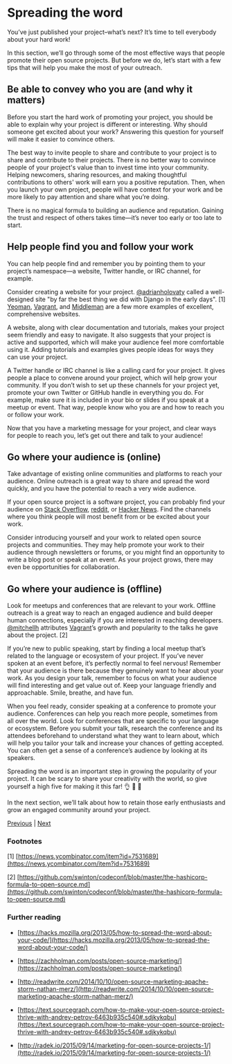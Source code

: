 # **Spreading the word**

You’ve just published your project–what’s next? It’s time to tell everybody about your hard work!

In this section, we’ll go through some of the most effective ways that people promote their open source projects. But before we do, let’s start with a few tips that will help you make the most of your outreach.

## Be able to convey who you are (and why it matters)

Before you start the hard work of promoting your project, you should be able to explain why your project is different or interesting. Why should someone get excited about your work? Answering this question for yourself will make it easier to convince others.

The best way to invite people to share and contribute to your project is to share and contribute to their projects. There is no better way to convince people of your project's value than to invest time into your community. Helping newcomers, sharing resources, and making thoughtful contributions to others' work will earn you a positive reputation. Then, when you launch your own project, people will have context for your work and be more likely to pay attention and share what you’re doing.

There is no magical formula to building an audience and reputation. Gaining the trust and respect of others takes time—it’s never too early or too late to start.

## Help people find you and follow your work

You can help people find and remember you by pointing them to your project’s namespace—a website, Twitter handle, or IRC channel, for example.

Consider creating a website for your project. [@adrianholovaty](https://github.com/adrianholovaty) called a well-designed site "by far the best thing we did with Django in the early days". [1] [Yeoman](http://yeoman.io/), [Vagrant](https://www.vagrantup.com/), and [Middleman](https://middlemanapp.com/) are a few more examples of excellent, comprehensive websites.

A website, along with clear documentation and tutorials, makes your project seem friendly and easy to navigate. It also suggests that your project is active and supported, which will make your audience feel more comfortable using it. Adding tutorials and examples gives people ideas for ways they can use your project.

A Twitter handle or IRC channel is like a calling card for your project. It gives people a place to convene around your project, which will help grow your community. If you don’t wish to set up these channels for your project yet, promote your own Twitter or GitHub handle in everything you do. For example, make sure it is included in your bio or slides if you speak at a meetup or event. That way, people know who you are and how to reach you or follow your work.

Now that you have a marketing message for your project, and clear ways for people to reach you, let’s get out there and talk to your audience!

## Go where your audience is (online)

Take advantage of existing online communities and platforms to reach your audience. Online outreach is a great way to share and spread the word quickly, and you have the potential to reach a very wide audience.

If your open source project is a software project, you can probably find your audience on [Stack Overflow](http://stackoverflow.com/), [reddit](http://www.reddit.com), or [Hacker News](https://news.ycombinator.com/). Find the channels where you think people will most benefit from or be excited about your work.

Consider introducing yourself and your work to related open source projects and communities. They may help promote your work to their audience through newsletters or forums, or you might find an opportunity to write a blog post or speak at an event. As your project grows, there may even be opportunities for collaboration.

## Go where your audience is (offline)

Look for meetups and conferences that are relevant to your work. Offline outreach is a great way to reach an engaged audience and build deeper human connections, especially if you are interested in reaching developers. [@mitchellh](https://github.com/mitchellh) attributes [Vagrant](https://github.com/mitchellh/vagrant)’s growth and popularity to the talks he gave about the project. [2]

If you’re new to public speaking, start by finding a local meetup that’s related to the language or ecosystem of your project. If you’ve never spoken at an event before, it’s perfectly normal to feel nervous! Remember that your audience is there because they genuinely want to hear about your work. As you design your talk, remember to focus on what your audience will find interesting and get value out of. Keep your language friendly and approachable. Smile, breathe, and have fun.

When you feel ready, consider speaking at a conference to promote your audience. Conferences can help you reach more people, sometimes from all over the world. Look for conferences that are specific to your language or ecosystem. Before you submit your talk, research the conference and its attendees beforehand to understand what they want to learn about, which will help you tailor your talk and increase your chances of getting accepted. You can often get a sense of a conference’s audience by looking at its speakers.

Spreading the word is an important step in growing the popularity of your project. It can be scary to share your creativity with the world, so give yourself a high five for making it this far! 👌 💯 🙌

In the next section, we’ll talk about how to retain those early enthusiasts and grow an engaged community around your project.

[Previous](index.md) | [Next](building-community.md)

### Footnotes

[1] [https://news.ycombinator.com/item?id=7531689](https://news.ycombinator.com/item?id=7531689) 

[2] [https://github.com/swinton/codeconf/blob/master/the-hashicorp-formula-to-open-source.md](https://github.com/swinton/codeconf/blob/master/the-hashicorp-formula-to-open-source.md)

### Further reading

* [https://hacks.mozilla.org/2013/05/how-to-spread-the-word-about-your-code/](https://hacks.mozilla.org/2013/05/how-to-spread-the-word-about-your-code/) 

* [https://zachholman.com/posts/open-source-marketing/](https://zachholman.com/posts/open-source-marketing/) 

* [http://readwrite.com/2014/10/10/open-source-marketing-apache-storm-nathan-merz/](http://readwrite.com/2014/10/10/open-source-marketing-apache-storm-nathan-merz/)

* [https://text.sourcegraph.com/how-to-make-your-open-source-project-thrive-with-andrey-petrov-6463b935c540#.sdjkykqbu](https://text.sourcegraph.com/how-to-make-your-open-source-project-thrive-with-andrey-petrov-6463b935c540#.sdjkykqbu)

* [http://radek.io/2015/09/14/marketing-for-open-source-projects-1/](http://radek.io/2015/09/14/marketing-for-open-source-projects-1/)
